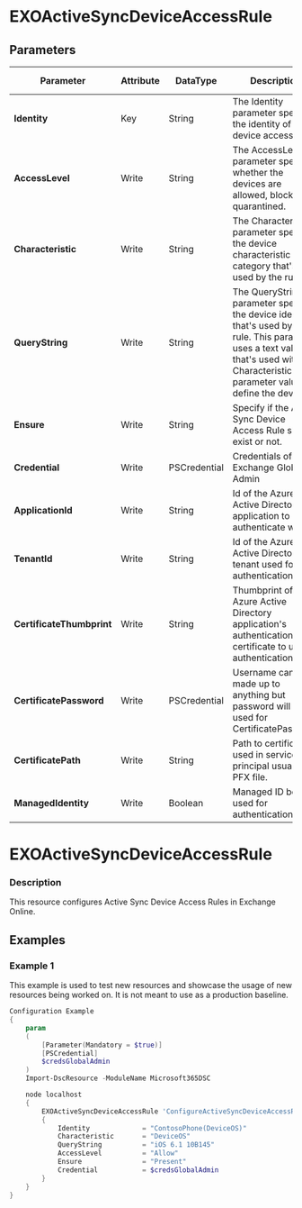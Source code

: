 ﻿# EXOActiveSyncDeviceAccessRule

## Parameters

| Parameter | Attribute | DataType | Description | Allowed Values |
| --- | --- | --- | --- | --- |
| **Identity** | Key | String | The Identity parameter specifies the identity of the device access rule. ||
| **AccessLevel** | Write | String | The AccessLevel parameter specifies whether the devices are allowed, blocked or quarantined. |Allow, Block, Quarantine|
| **Characteristic** | Write | String | The Characteristic parameter specifies the device characteristic or category that's used by the rule. |DeviceModel, DeviceType, DeviceOS, UserAgent, XMSWLHeader|
| **QueryString** | Write | String | The QueryString parameter specifies the device identifier that's used by the rule. This parameter uses a text value that's used with Characteristic parameter value to define the device. ||
| **Ensure** | Write | String | Specify if the Active Sync Device Access Rule should exist or not. |Present, Absent|
| **Credential** | Write | PSCredential | Credentials of the Exchange Global Admin ||
| **ApplicationId** | Write | String | Id of the Azure Active Directory application to authenticate with. ||
| **TenantId** | Write | String | Id of the Azure Active Directory tenant used for authentication. ||
| **CertificateThumbprint** | Write | String | Thumbprint of the Azure Active Directory application's authentication certificate to use for authentication. ||
| **CertificatePassword** | Write | PSCredential | Username can be made up to anything but password will be used for CertificatePassword ||
| **CertificatePath** | Write | String | Path to certificate used in service principal usually a PFX file. ||
| **ManagedIdentity** | Write | Boolean | Managed ID being used for authentication. ||

# EXOActiveSyncDeviceAccessRule

### Description

This resource configures Active Sync Device Access Rules in Exchange Online.

## Examples

### Example 1

This example is used to test new resources and showcase the usage of new resources being worked on.
It is not meant to use as a production baseline.

```powershell
Configuration Example
{
    param
    (
        [Parameter(Mandatory = $true)]
        [PSCredential]
        $credsGlobalAdmin
    )
    Import-DscResource -ModuleName Microsoft365DSC

    node localhost
    {
        EXOActiveSyncDeviceAccessRule 'ConfigureActiveSyncDeviceAccessRule'
        {
            Identity             = "ContosoPhone(DeviceOS)"
            Characteristic       = "DeviceOS"
            QueryString          = "iOS 6.1 10B145"
            AccessLevel          = "Allow"
            Ensure               = "Present"
            Credential           = $credsGlobalAdmin
        }
    }
}
```

